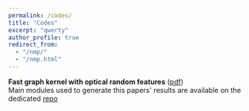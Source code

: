 ```yaml
---
permalink: /codes/
title: "Codes"
excerpt: "qwerty"
author_profile: true
redirect_from: 
  - "/nmp/"
  - "/nmp.html"
---
```




**Fast graph kernel with optical random features** ([pdf](https://arxiv.org/pdf/2010.08270.pdf))\
Main modules used to generate this papers' results are available on the dedicated [repo](https://github.com/hashemghanem/OPU_Graph_Classifier)

